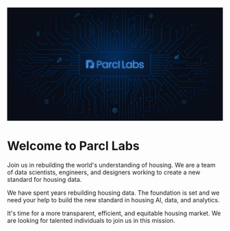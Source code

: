 ![Logo](profile/img/parcllabs.jpg)

# Welcome to Parcl Labs

Join us in rebuilding the world's understanding of housing. We are a team of data scientists, engineers, and designers working to create a new standard for housing data.

We have spent years rebuilding housing data. The foundation is set and we need your help to build the new standard in housing AI, data, and analytics.

It's time for a more transparent, efficient, and equitable housing market. We are looking for talented individuals to join us in this mission.

